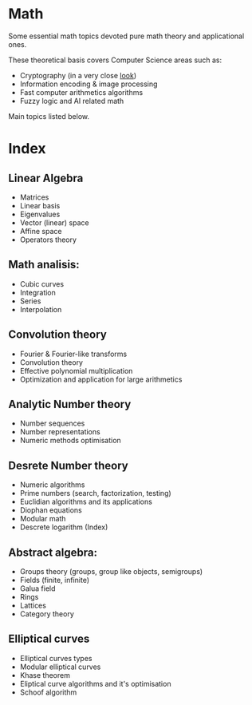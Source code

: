 # Math

Some essential math topics devoted pure math theory and applicational ones.

These theoretical basis covers Computer Science areas such as:
* Cryptography (in a very close [look](https://github.com/mstrielnikov/Cryptography#cryptography))
* Information encoding & image processing
* Fast computer arithmetics algorithms
* Fuzzy logic and AI related math

Main topics listed below.

# Index 

## Linear Algebra
* Matrices
* Linear basis
* Eigenvalues
* Vector (linear) space
* Affine space
* Operators theory

## Math analisis:
* Cubic curves
* Integration
* Series
* Interpolation

## Convolution theory
* Fourier & Fourier-like transforms
* Convolution theory
* Effective polynomial multiplication
* Optimization and application for large arithmetics

## Analytic Number theory
* Number sequences 
* Number representations
* Numeric methods optimisation

## Desrete Number theory
* Numeric algorithms
* Prime numbers (search, factorization, testing)
* Euclidian algorithms and its applications
* Diophan equations
* Modular math
* Descrete logarithm (Index)

## Abstract algebra:
* Groups theory (groups, group like objects, semigroups)
* Fields (finite, infinite)
* Galua field
* Rings
* Lattices
* Category theory

## Elliptical curves 
* Elliptical curves types
* Modular elliptical curves
* Khase theorem
* Eliptical curve algorithms and it's optimisation
* Schoof algorithm
